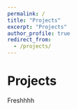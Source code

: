 ```yaml
---
permalink: /
title: "Projects"
excerpt: "Projects"
author_profile: true
redirect_from: 
  - /projects/
---
```


# Projects

Freshhhh
